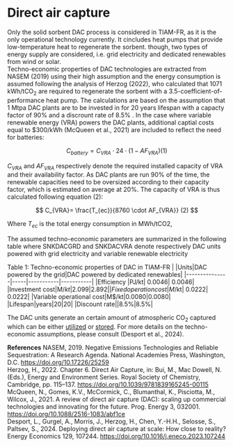 # Direct air capture

Only the solid sorbent DAC process is considered in TIAM-FR, as it is the only operational technology currently. It cincludes heat pumps that provide low-temperature heat to regenerate the sorbent.
though, two types of energy supply are considered, i.e. grid electricity and dedicated renewables from wind or solar.  
Techno-economic properties of DAC technologies are extracted from NASEM (2019) using their high assumption and the energy consumption is assumed following the analysis of Herzog (2022), who calculated that 1071 kWh/tCO<sub>2</sub> are required to regenerate the sorbent with a 3.5-coefficient-of-performance heat pump. The calculations are based on the assumption that 1 Mtpa DAC plants are to be invested in for 20 years lifespan with a capacty factor of 90% and a discrount rate of 8.5% . 
In the case where variable renewable energy (VRA) powers the DAC plants, additional captial costs equal to $300/kWh (McQueen et al., 2021) are included to reflect the need for batteries:

$$
C_{battery} = C_{VRA} \cdot 24 \cdot (1-AF_{VRA}) (1)
$$

$C_{VRA}$ and $AF_{VRA}$ respectively denote the required installed capacity of VRA and their availability factor. As DAC plants are run 90% of the time, the renewable capacities need to be oversized according to their capacity factor, which is estimated on average at 20%. The capacity of VRA is thus calculated following equation (2): 

$$
C_{VRA}= \frac{T_{ec}}{8760 \cdot AF_{VRA}} (2)
$$

Where $T_{ec}$ is the total energy consumption in MWh/tCO2,

The assumed techno-economic parameters are summarized in the following table where SNKDACGRD and SNKDACVRA denote respectively DAC units powered with grid electricity and variable renewable electricity

Table 1: Techno-economic properties of DAC in TIAM-FR
|               |Units|DAC powered by the grid|DAC powered by dedicated renewables|
|---------------|-----|-----------|-----------|
|Efficiency     |PJ/kt|     0.0046|     0.0046|
|Investment cost|M$/kt|      2.099| 2.892     |
|Fixed operation cost|M$/kt|      0.0222| 0.0222|
|Variable operational cost|M$/kt|0.0080|0.0080|
|Lifespan|years|20|20|
|Discount rate||8.5%|8.5%|

The DAC units generate an certain amount of atmospheric CO<sub>2</sub> captured which can be either [utilized](/energy-sectors/supply/synthetic-fuels.md) or [stored](/non-energy-sectors/CO2-transport-and-storage.md). For more details on the techno-economic assumptions, please consult (Desport et al., 2024).

**References**
NASEM, 2019. Negative Emissions Technologies and Reliable Sequestration: A Research Agenda. National Academies Press, Washington, D.C. https://doi.org/10.17226/25259  
Herzog, H., 2022. Chapter 6. Direct Air Capture, in: Bui, M., Mac Dowell, N. (Eds.), Energy and Environment Series. Royal Society of Chemistry, Cambridge, pp. 115–137. https://doi.org/10.1039/9781839165245-00115  
McQueen, N., Gomes, K.V., McCormick, C., Blumanthal, K., Pisciotta, M., Wilcox, J., 2021. A review of direct air capture (DAC): scaling up commercial technologies and innovating for the future. Prog. Energy 3, 032001. https://doi.org/10.1088/2516-1083/abf1ce  
Desport, L., Gurgel, A., Morris, J., Herzog, H., Chen, Y.-H.H., Selosse, S., Paltsev, S., 2024. Deploying direct air capture at scale: How close to reality? Energy Economics 129, 107244. https://doi.org/10.1016/j.eneco.2023.107244
